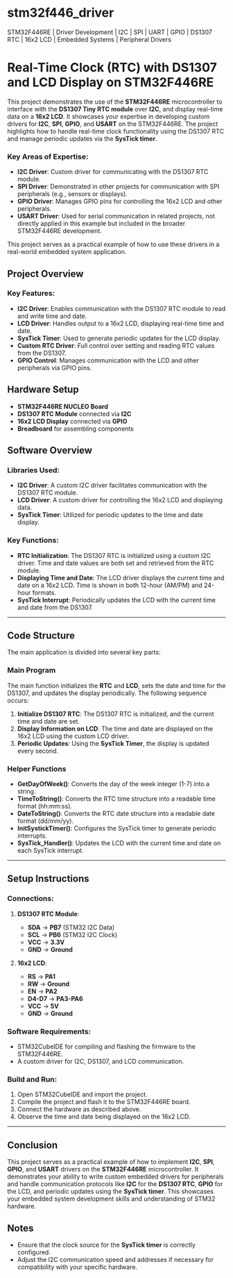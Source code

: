 # stm32f446_driver
STM32F446RE | Driver Development | I2C | SPI | UART | GPIO | DS1307 RTC | 16x2 LCD | Embedded Systems | Peripheral Drivers
# Real-Time Clock (RTC) with DS1307 and LCD Display on STM32F446RE

This project demonstrates the use of the **STM32F446RE** microcontroller to interface with the **DS1307 Tiny RTC module** over **I2C**, and display real-time data on a **16x2 LCD**. It showcases your expertise in developing custom drivers for **I2C**, **SPI**, **GPIO**, and **USART** on the STM32F446RE. The project highlights how to handle real-time clock functionality using the DS1307 RTC and manage periodic updates via the **SysTick timer**.

### Key Areas of Expertise:
- **I2C Driver**: Custom driver for communicating with the DS1307 RTC module.
- **SPI Driver**: Demonstrated in other projects for communication with SPI peripherals (e.g., sensors or displays).
- **GPIO Driver**: Manages GPIO pins for controlling the 16x2 LCD and other peripherals.
- **USART Driver**: Used for serial communication in related projects, not directly applied in this example but included in the broader STM32F446RE development.

This project serves as a practical example of how to use these drivers in a real-world embedded system application.

## Project Overview

### Key Features:
- **I2C Driver**: Enables communication with the DS1307 RTC module to read and write time and date.
- **LCD Driver**: Handles output to a 16x2 LCD, displaying real-time time and date.
- **SysTick Timer**: Used to generate periodic updates for the LCD display.
- **Custom RTC Driver**: Full control over setting and reading RTC values from the DS1307.
- **GPIO Control**: Manages communication with the LCD and other peripherals via GPIO pins.

## Hardware Setup

- **STM32F446RE NUCLEO Board**
- **DS1307 RTC Module** connected via **I2C**
- **16x2 LCD Display** connected via **GPIO**
- **Breadboard** for assembling components

## Software Overview

### Libraries Used:

- **I2C Driver**: A custom I2C driver facilitates communication with the DS1307 RTC module.
- **LCD Driver**: A custom driver for controlling the 16x2 LCD and displaying data.
- **SysTick Timer**: Utilized for periodic updates to the time and date display.

### Key Functions:
- **RTC Initialization**: The DS1307 RTC is initialized using a custom I2C driver. Time and date values are both set and retrieved from the RTC module.
- **Displaying Time and Date**: The LCD driver displays the current time and date on a 16x2 LCD. Time is shown in both 12-hour (AM/PM) and 24-hour formats.
- **SysTick Interrupt**: Periodically updates the LCD with the current time and date from the DS1307.

---

## Code Structure

The main application is divided into several key parts:

### Main Program

The main function initializes the **RTC** and **LCD**, sets the date and time for the DS1307, and updates the display periodically. The following sequence occurs:

1. **Initialize DS1307 RTC**: The DS1307 RTC is initialized, and the current time and date are set.
2. **Display Information on LCD**: The time and date are displayed on the 16x2 LCD using the custom LCD driver.
3. **Periodic Updates**: Using the **SysTick Timer**, the display is updated every second.

### Helper Functions

- **GetDayOfWeek()**: Converts the day of the week integer (1-7) into a string.
- **TimeToString()**: Converts the RTC time structure into a readable time format (hh:mm:ss).
- **DateToString()**: Converts the RTC date structure into a readable date format (dd/mm/yy).
- **InitSystickTimer()**: Configures the SysTick timer to generate periodic interrupts.
- **SysTick_Handler()**: Updates the LCD with the current time and date on each SysTick interrupt.

---

## Setup Instructions

### Connections:
1. **DS1307 RTC Module**: 
   - **SDA** → **PB7** (STM32 I2C Data)
   - **SCL** → **PB6** (STM32 I2C Clock)
   - **VCC** → **3.3V**
   - **GND** → **Ground**

2. **16x2 LCD**: 
   - **RS** → **PA1**
   - **RW** → **Ground**
   - **EN** → **PA2**
   - **D4-D7** → **PA3-PA6**
   - **VCC** → **5V**
   - **GND** → **Ground**

### Software Requirements:
- STM32CubeIDE for compiling and flashing the firmware to the STM32F446RE.
- A custom driver for I2C, DS1307, and LCD communication.

### Build and Run:
1. Open STM32CubeIDE and import the project.
2. Compile the project and flash it to the STM32F446RE board.
3. Connect the hardware as described above.
4. Observe the time and date being displayed on the 16x2 LCD.

---

## Conclusion

This project serves as a practical example of how to implement **I2C**, **SPI**, **GPIO**, and **USART** drivers on the **STM32F446RE** microcontroller. It demonstrates your ability to write custom embedded drivers for peripherals and handle communication protocols like **I2C** for the **DS1307 RTC**, **GPIO** for the LCD, and periodic updates using the **SysTick timer**. This showcases your embedded system development skills and understanding of STM32 hardware.

## Notes
- Ensure that the clock source for the **SysTick timer** is correctly configured.
- Adjust the I2C communication speed and addresses if necessary for compatibility with your specific hardware.
